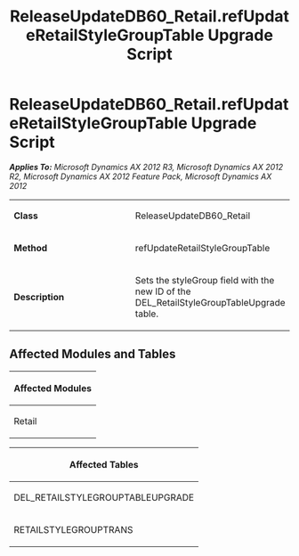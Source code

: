 ﻿---
title: ReleaseUpdateDB60_Retail.refUpdateRetailStyleGroupTable Upgrade Script
TOCTitle: ReleaseUpdateDB60_Retail.refUpdateRetailStyleGroupTable Upgrade Script
ms:assetid: fde02de7-7441-2c45-d821-6e0c061ca5ee
ms:mtpsurl: https://msdn.microsoft.com/en-us/library/JJ720143(v=AX.60)
ms:contentKeyID: 49712448
ms.date: 05/18/2015
mtps_version: v=AX.60
---

# ReleaseUpdateDB60\_Retail.refUpdateRetailStyleGroupTable Upgrade Script 


_**Applies To:** Microsoft Dynamics AX 2012 R3, Microsoft Dynamics AX 2012 R2, Microsoft Dynamics AX 2012 Feature Pack, Microsoft Dynamics AX 2012_

<table>
<colgroup>
<col style="width: 50%" />
<col style="width: 50%" />
</colgroup>
<tbody>
<tr class="odd">
<td><p><strong>Class</strong></p></td>
<td><p>ReleaseUpdateDB60_Retail</p></td>
</tr>
<tr class="even">
<td><p><strong>Method</strong></p></td>
<td><p>refUpdateRetailStyleGroupTable</p></td>
</tr>
<tr class="odd">
<td><p><strong>Description</strong></p></td>
<td><p>Sets the styleGroup field with the new ID of the DEL_RetailStyleGroupTableUpgrade table.</p></td>
</tr>
</tbody>
</table>


## Affected Modules and Tables

<table>
<colgroup>
<col style="width: 100%" />
</colgroup>
<thead>
<tr class="header">
<th><p>Affected Modules</p></th>
</tr>
</thead>
<tbody>
<tr class="odd">
<td><p>Retail</p></td>
</tr>
</tbody>
</table>


<table>
<colgroup>
<col style="width: 100%" />
</colgroup>
<thead>
<tr class="header">
<th><p>Affected Tables</p></th>
</tr>
</thead>
<tbody>
<tr class="odd">
<td><p>DEL_RETAILSTYLEGROUPTABLEUPGRADE</p></td>
</tr>
<tr class="even">
<td><p>RETAILSTYLEGROUPTRANS</p></td>
</tr>
</tbody>
</table>

  



